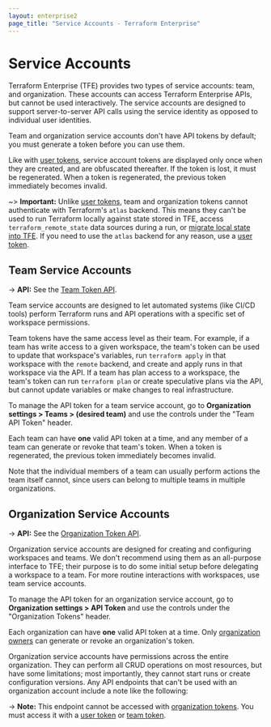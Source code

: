 ```yaml
---
layout: enterprise2
page_title: "Service Accounts - Terraform Enterprise"
---
```


# Service Accounts

Terraform Enterprise (TFE) provides two types of service accounts: team, and organization. These accounts can access Terraform Enterprise APIs, but cannot be used interactively. The service accounts are designed to support server-to-server API calls using the service identity as opposed to individual user identities.

Team and organization service accounts don't have API tokens by default; you must generate a token before you can use them.

Like with [user tokens](./users.html#api-tokens), service account tokens are displayed only once when they are created, and are obfuscated thereafter. If the token is lost, it must be regenerated. When a token is regenerated, the previous token immediately becomes invalid.

~> **Important:** Unlike [user tokens][user token], team and organization tokens cannot authenticate with Terraform's `atlas` backend. This means they can't be used to run Terraform locally against state stored in TFE, access `terraform_remote_state` data sources during a run, or [migrate local state into TFE](../migrate/index.html). If you need to use the `atlas` backend for any reason, use a [user token][].

[user token]: ./users.html#api-tokens

## Team Service Accounts

-> **API:** See the [Team Token API](../api/team-tokens.html).

Team service accounts are designed to let automated systems (like CI/CD tools) perform Terraform runs and API operations with a specific set of workspace permissions.

Team tokens have the same access level as their team. For example, if a team has write access to a given workspace, the team's token can be used to update that workspace's variables, run `terraform apply` in that workspace with the `remote` backend, and create and apply runs in that workspace via the API. If a team has plan access to a workspace, the team's token can run `terraform plan` or create speculative plans via the API, but cannot update variables or make changes to real infrastructure.

To manage the API token for a team service account, go to **Organization settings > Teams > (desired team)** and use the controls under the "Team API Token" header.

Each team can have **one** valid API token at a time, and any member of a team can generate or revoke that team's token. When a token is regenerated, the previous token immediately becomes invalid.

Note that the individual members of a team can usually perform actions the team itself cannot, since users can belong to multiple teams in multiple organizations.

## Organization Service Accounts

-> **API:** See the [Organization Token API](../api/organization-tokens.html).

Organization service accounts are designed for creating and configuring workspaces and teams. We don't recommend using them as an all-purpose interface to TFE; their purpose is to do some initial setup before delegating a workspace to a team. For more routine interactions with workspaces, use team service accounts.

To manage the API token for an organization service account, go to **Organization settings > API Token** and use the controls under the "Organization Tokens" header.

Each organization can have **one** valid API token at a time. Only [organization owners](./teams.html#the-owners-team) can generate or revoke an organization's token.

Organization service accounts have permissions across the entire organization. They can perform all CRUD operations on most resources, but have some limitations; most importantly, they cannot start runs or create configuration versions. Any API endpoints that can't be used with an organization account include a note like the following:

-> **Note:** This endpoint cannot be accessed with [organization tokens](../users-teams-organizations/service-accounts.html#organization-service-accounts). You must access it with a [user token](../users-teams-organizations/users.html#api-tokens) or [team token](../users-teams-organizations/service-accounts.html#team-service-accounts).

